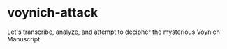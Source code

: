 # voynich-attack
Let's transcribe, analyze, and attempt to decipher the mysterious Voynich Manuscript
